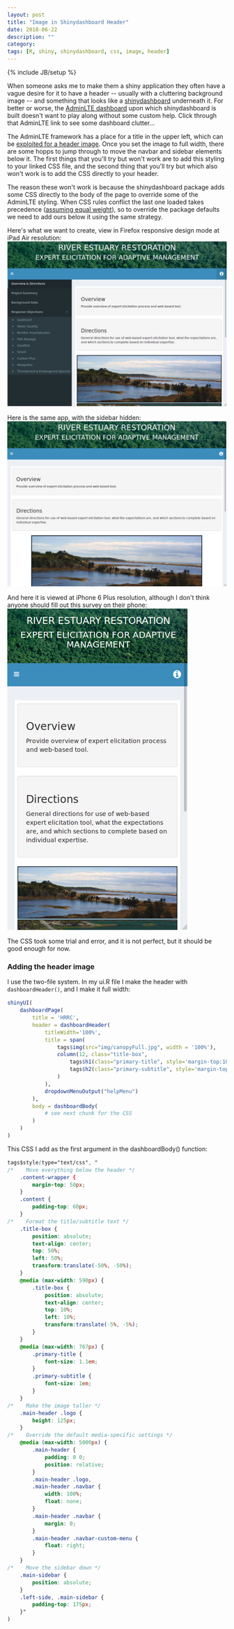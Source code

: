 ```yaml
---
layout: post
title: "Image in Shinydashboard Header"
date: 2018-06-22
description: ""
category: 
tags: [R, shiny, shinydashboard, css, image, header]
---
```

{% include JB/setup %}

When someone asks me to make them a shiny application they often have a vague desire for it to have a header -- usually with a cluttering background image -- and something that looks like a <a target="_blank" href="https://CRAN.R-project.org/package=shinydashboard">shinydashboard</a> underneath it. For better or worse, the <a target="_blank" href="https://adminlte.io/themes/AdminLTE/index2.html">AdminLTE dashboard</a> upon which shinydashboard is built doesn't want to play along without some custom help. Click through that AdminLTE link to see some dashboard clutter...   

The AdminLTE framework has a place for a title in the upper left, which can be <a target="_blank" href="https://github.com/rstudio/shinydashboard/issues/57">exploited for a header image</a>. Once you set the image to full width, there are some hopps to jump through to move the navbar and sidebar elements below it. The first things that you'll try but won't work are to add this styling to your linked CSS file, and the second thing that you'll try but which also won't work is to add the CSS directly to your header.  

The reason these won't work is because the shinydashboard package adds some CSS directly to the body of the page to override some of the AdminLTE styling. When CSS rules conflict the last one loaded takes precedence (<a target="_blank" href="http://css.maxdesign.com.au/selectutorial/advanced_conflict.htm">assuming equal weight</a>), so to override the package defaults we need to add ours below it using the same strategy.  

Here's what we want to create, view in Firefox responsive design mode at iPad Air resolution:  
![](iPadAir.png)

Here is the same app, with the sidebar hidden:  
![](iPadAirCollapsed.png)

And here it is viewed at iPhone 6 Plus resolution, although I don't think anyone should fill out this survey on their phone:  
![](iPhone6S.png)

The CSS took some trial and error, and it is not perfect, but it should be good enough for now.  

### Adding the header image
I use the two-file system. In my ui.R file I make the header with `dashboardHeader()`, and I make it full width:

```r
shinyUI(
	dashboardPage(
        title = 'HRRC',
	    header = dashboardHeader(
	        titleWidth='100%',
	        title = span(
	            tags$img(src="img/canopyFull.jpg", width = '100%'), 
	            column(12, class="title-box", 
	                tags$h1(class="primary-title", style='margin-top:10px;', 'RIVER ESTUARY RESTORATION'), 
	                tags$h2(class="primary-subtitle", style='margin-top:10px;', 'EXPERT ELICITATION FOR ADAPTIVE MANAGEMENT')
                )
            ),
            dropdownMenuOutput("helpMenu")       
        ),
        body = dashboardBody(
            # see next chunk for the CSS
        )
    )
)
```

This CSS I add as the first argument in the dashboardBody() function:  

```css
tags$style(type="text/css", "
/*    Move everything below the header */
    .content-wrapper {
        margin-top: 50px;
    }
    .content {
        padding-top: 60px;
    }
/*    Format the title/subtitle text */
    .title-box {
        position: absolute;
        text-align: center;
        top: 50%;
        left: 50%;
        transform:translate(-50%, -50%);
    }
    @media (max-width: 590px) {
        .title-box {
            position: absolute;
            text-align: center;
            top: 10%;
            left: 10%;
            transform:translate(-5%, -5%);
        }
    }
    @media (max-width: 767px) {
        .primary-title {
            font-size: 1.1em;
        }
        .primary-subtitle {
            font-size: 1em;
        }
    }
/*    Make the image taller */
    .main-header .logo {
        height: 125px;
    }
/*    Override the default media-specific settings */
    @media (max-width: 5000px) {
        .main-header {
            padding: 0 0;
            position: relative;
        }
        .main-header .logo,
        .main-header .navbar {
            width: 100%;
            float: none;
        }
        .main-header .navbar {
            margin: 0;
        }
        .main-header .navbar-custom-menu {
            float: right;
        }
    }
/*    Move the sidebar down */
    .main-sidebar {
        position: absolute;
    }
    .left-side, .main-sidebar {
        padding-top: 175px;
    }"
)
```

